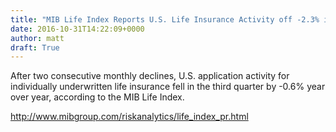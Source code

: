 ```yaml
---
title: "MIB Life Index Reports U.S. Life Insurance Activity off -2.3% in September"
date: 2016-10-31T14:22:09+0000
author: matt
draft: True
---
```

After two consecutive monthly declines, U.S. application activity for individually underwritten life insurance fell in the third quarter by -0.6% year over year, according to the MIB Life Index.

http://www.mibgroup.com/riskanalytics/life_index_pr.html
